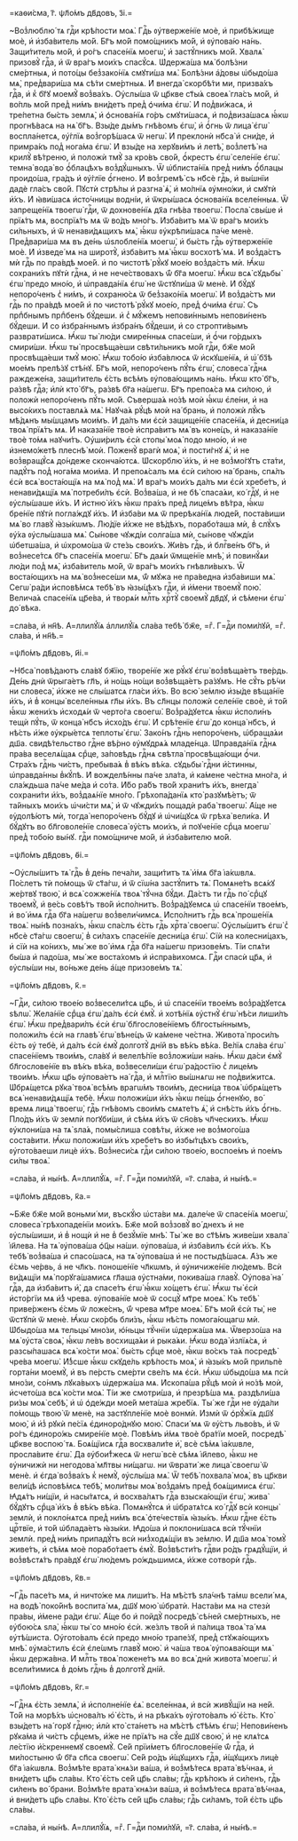 =каѳи́сма, г҃. ѱл҃о́мъ дв҃довъ, з҃і.=

~Воз̾люблю́ тѧ гдⷭ҇и крѣ́пости моѧ̀. Гдⷭ҇ь ᲂу҆тверже́нїе моѐ, и҆ прибѣ́жище моѐ, и҆ и҆зба́витель мо́й. Бг҃ъ мо́й помо́щникъ мо́й, и҆ ᲂу҆пова́ю на́нь. Защи́титель мо́й, и҆ ро́гъ спасе́нїѧ моегѡ̀, и҆ застꙋ́пникъ мо́й. Хвалѧ̀ призовꙋ̀ гдⷭ҇а, и҆ ѿ вра́гъ мои́хъ спасꙋ́сѧ. Ѡ҆держа́ша мѧ̀ болѣ́зни сме́ртныѧ, и҆ пото́цы без̾зако́нїѧ смꙋти́ша мѧ̀. Болѣ́зни а҆́довы ѡ҆быдо́ша мѧ̀, пред̾вари́ша мѧ сѣ́ти сме́ртныѧ. И҆ внегда̀ скорбѣ́ти ми, призва́хъ гдⷭ҇а, и҆ к̾ бг҃ꙋ моемꙋ̀ воз̾ва́хъ. Оу҆слы́ша ѿ цр҃кве ст҃ы́ѧ своеѧ̀ гла́съ мо́й, и҆ во́пль мо́й пред̾ ни́мъ вни́детъ пред̾ ѻ҆чи́ма є҆гѡ̀. И҆ под̾ви́жасѧ, и҆ тре́петна бы́сть землѧ̀, и҆ ѻ҆снова́нїѧ го́ръ смꙋти́шасѧ, и҆ под̾виза́шасѧ ꙗ҆́кѡ прогнѣ́васѧ на нѧ̀ бг҃ъ. Взы́де ды́мъ гнѣ́вомъ є҆гѡ̀, и҆ ѻ҆́гнь ѿ лица̀ є҆гѡ̀ воспла́нетсѧ, ᲂу҆́глїѧ воз̾горѣ́шасѧ ѿ негѡ̀. И҆ преклонѝ нб҃са̀ и҆ сни́де, и҆ примра́къ под̾ нога́ма є҆гѡ̀. И҆ взы́де на херꙋви́мъ и҆ летѣ̀, воз̾летѣ̀ на крилꙋ̀ вѣ́треню, и҆ положѝ тмꙋ̀ за кро́въ сво́й, ѻ҆́крестъ є҆гѡ̀ селе́нїе є҆гѡ̀. темна̀ вода̀ во ѻ҆́блацѣхъ воз̾дꙋ́шныхъ. Ѿ ѡ҆блиста́нїѧ пред̾ ни́мъ ѻ҆́блацы проидо́ша, гра́дъ и҆ ᲂу҆́глїе ѻ҆́гнено. И҆ воз̾гремѣ̀ съ нб҃сѐ гдⷭ҇ь, и҆ вы́шнїи дадѐ гла́съ сво́й. Пꙋстѝ стрѣ́лы и҆ разгна̀ ѧ҆̀, и҆ мо́лнїѧ ᲂу҆мно́жи, и҆ смꙋтѝ и҆́хъ. И҆ ꙗ҆ви́шасѧ и҆сто́чницы водні́и, и҆ ѿкры́шасѧ ѻ҆снова́нїѧ вселе́нныѧ. Ѿ запреще́нїѧ твоегѡ̀ гдⷭ҇и, ѿ дохнове́нїѧ дх҃а гнѣ́ва твоегѡ̀. Посла̀ свы́ше и҆ прїѧ́тъ мѧ, воспрїѧ́тъ мѧ ѿ во́дъ мно́гъ. И҆зба́витъ мѧ̀ ѿ вра́гъ мои́хъ си́льныхъ, и҆ ѿ ненави́дѧщихъ мѧ̀, ꙗ҆́кѡ ᲂу҆крѣпи́шасѧ па́че менѐ. Пред̾вари́ша мѧ въ де́нь ѡ҆ѕлобле́нїѧ моегѡ̀, и҆ бы́сть гдⷭ҇ь ᲂу҆тверже́нїе моѐ. И҆ и҆зведе́ мѧ на широтꙋ̀, и҆зба́витъ мѧ̀ ꙗ҆́кѡ восхотѣ́ мѧ. И҆ воз̾да́стъ мѝ гдⷭ҇ь по пра́вдѣ мое́й. и҆ по чистотѣ̀ рꙋ́кꙋ мое́ю воз̾да́стъ мѝ. Ꙗ҆́кѡ сохрани́хъ пꙋтѝ гдⷭ҇нѧ, и҆ не нече́ствовахъ ѿ́ бг҃а моегѡ̀. Ꙗ҆́кѡ всѧ̀ сꙋдьбы̀ є҆гѡ̀ предо мно́ю, и҆ ѡ҆правда́нїѧ є҆гѡ̀ не ѿстꙋпи́ша ѿ менѐ. И҆ бꙋ́дꙋ непоро́ченъ с̾ ни́мъ, и҆ сохраню́сѧ ѿ без̾зако́нїѧ моегѡ̀. И҆ воз̾да́стъ ми гдⷭ҇ь по пра́вдѣ мое́й и҆ по чистотѣ̀ рꙋ́кꙋ мое́ю, пред̾ ѻ҆чи́ма є҆гѡ̀. Съ прпⷣбнымъ прпⷣбенъ бꙋ́деши. и҆ с̾ мꙋ́жемъ непови́ннымъ непови́ненъ бꙋ́деши. И҆ со и҆збра́ннымъ и҆збра́нъ бꙋ́деши, и҆ со стропти́вымъ разврати́шисѧ. Ꙗ҆́кѡ ты̀ лю́ди смире́нныѧ спасе́ши, и҆ ѻ҆́чи го́рдыхъ смири́ши. Ꙗ҆́кѡ ты̀ просвѣща́еши свѣти́льникъ мо́й гдⷭ҇и, бж҃е мо́й просвѣща́еши тмꙋ̀ мою̀. Ꙗ҆́кѡ тобо́ю и҆зба́влюсѧ ѿ и҆скꙋше́нїѧ, и҆ ѡ҆́ бз҃ѣ мое́мъ прелѣ́зꙋ стѣ́нꙋ. Бг҃ъ мо́й, непоро́ченъ пꙋ́ть є҆гѡ̀, словеса̀ гдⷭ҇нѧ раждеже́на, защи́титель є҆́сть всѣ́мъ ᲂу҆пова́ющимъ на́нь. Ꙗ҆́кѡ кто̀ бг҃ъ, ра́звѣ гдⷭ҇а; и҆лѝ кто̀ бг҃ъ, ра́звѣ бг҃а на́шегѡ. Бг҃ъ препоѧ́са мѧ си́лою, и҆ положѝ непоро́ченъ пꙋ́ть мо́й. Съверша́ѧ но́зѣ моѝ ꙗ҆́кѡ є҆ле́ни, и҆ на высо́кихъ поставлѧ́ѧ мѧ̀. Наꙋча́ѧ рꙋ́цѣ моѝ на́ брань, и҆ положѝ лꙋ́къ мѣ́дѧнъ мы́шцамъ мои́мъ. И҆ да́лъ ми є҆сѝ защище́нїе спасе́нїѧ, и҆ десни́ца твоѧ̀ прїѧ́тъ мѧ. И҆ наказа́нїе твоѐ и҆спра́витъ мѧ̀ въ коне́цъ, и҆ наказа́нїе твоѐ то́мѧ наꙋчи́тъ. Оу҆ши́рилъ є҆сѝ стопы̀ моѧ̀ подо мно́ю, и҆ не и҆знемо́жетѣ плеснѣ̀ моѝ. Поженꙋ̀ врагѝ моѧ̀, и҆ пости́гнꙋ ѧ҆̀, и҆ не воз̾вращꙋ́сѧ до́ндеже сконча́ютсѧ. Ѡ҆скорблю̀ и҆́хъ, и҆ не воз̾мо́гꙋтъ ста́ти, падꙋ́тъ под̾ нога́ма мои́ма. И҆ препоѧ́салъ мѧ є҆сѝ си́лою на́ брань, спѧ́лъ є҆сѝ всѧ̀ воста́ющїѧ на мѧ̀ под̾ мѧ̀. И҆ вра́гъ мои́хъ да́лъ ми є҆сѝ хребе́тъ, и҆ ненави́дѧщїѧ мѧ̀ потреби́лъ є҆сѝ. Воз̾ва́ша, и҆ не бѣ̀ спаса́ѧи, ко́ гдⷭ҇ꙋ, и҆ не ᲂу҆слы́шаше и҆́хъ. И҆ и҆стню̀ и҆́хъ ꙗ҆́кѡ пра́хъ пред̾ лице́мъ вѣ́тра, ꙗ҆́кѡ бре́нїе пꙋтѝ погла́ждꙋ и҆́хъ. И҆ и҆зба́ви мѧ ѿ прерѣка́нїѧ люде́й, поста́виши мѧ̀ во главꙋ̀ ꙗ҆зы́кѡмъ. Лю́дїе и҆́хже не вѣ́дѣхъ, порабо́таша мѝ, в̾ слꙋ́хъ ᲂу҆́ха ᲂу҆слы́шаша мѧ̀. Сы́нове чꙋжді́и солга́ша мѝ, сы́нове чꙋжді́и ѡ҆бетша́ша, и҆ ѡ҆хромо́ша ѿ сте́зь свои́хъ. Жи́въ гдⷭ҇ь, и҆ блгⷭ҇ве́нъ бг҃ъ, и҆ воз̾несе́тсѧ бг҃ъ спасе́нїѧ моегѡ̀. Бг҃ъ даѧ́и ѿмще́нїе мнѣ̀, и҆ повинꙋ́ѧи лю́ди под̾ мѧ̀, и҆зба́витель мо́й, ѿ вра́гъ мои́хъ гнѣвли́выхъ. Ѿ воста́ющихъ на мѧ̀ воз̾несе́ши мѧ, ѿ́ мꙋжа не пра́ведна и҆зба́виши мѧ̀. Сегѡ̀ ра́ди и҆сповѣ́мсѧ тебѣ̀ въ ꙗ҆зы́цѣхъ гдⷭ҇и, и҆ и҆́мени твоемꙋ̀ пою̀. Велича́ѧ спасе́нїѧ цр҃е́ва, и҆ творѧ́и млⷭ҇ть хрⷭ҇тꙋ̀ своемꙋ̀ дв҃дꙋ, и҆ сѣ́мени є҆гѡ̀ до́ вѣка.

=сла́ва, и҆ нн҃ѣ. А҆=ллилꙋ́їѧ а҆ллилꙋ́їѧ сла́ва тебѣ̀ бж҃е, =гⷤ. Г=дⷭ҇и поми́лꙋй, =гⷤ. сла́ва, и҆ нн҃ѣ.=

=ѱл҃о́мъ дв҃довъ, и҃і.=

~Нб҃са̀ повѣ́даютъ сла́вꙋ бж҃їю, творе́нїе же рꙋ́кꙋ є҆гѡ̀ воз̾вѣща́етъ тве́рдь. Де́нь днѝ ѿрыга́етъ гл҃ъ, и҆ но́щь но́щи воз̾вѣща́етъ ра́зꙋмъ. Не сꙋ́ть рѣ́чи ни словеса̀, и҆́хже не слы́шатсѧ гла́си и҆́хъ. Во всю̀ зе́млю и҆зы́де вѣща́нїе и҆́хъ, и҆ в̾ концы̀ вселе́нныѧ гл҃ы и҆́хъ. Въ сл҃нцы положѝ селе́нїе своѐ, и҆ то́й ꙗ҆́кѡ жени́хъ и҆сходѧ́и ѿ черто́га своегѡ̀. Воз̾ра́дꙋетсѧ ꙗ҆́кѡ и҆споли́нъ тещѝ пꙋ́ть, ѿ конца̀ нб҃съ и҆схо́дъ є҆гѡ̀. И҆ срѣ́тенїе є҆гѡ̀ до конца̀ нб҃съ, и҆ нѣ́сть и҆́же ᲂу҆кры́етсѧ теплоты̀ є҆гѡ̀. Зако́нъ гдⷭ҇нь непоро́ченъ, ѡ҆браща́ѧи дш҃а. свидѣ́тельство гдⷭ҇не вѣ́рно ᲂу҆мꙋдрѧ́ѧ младе́нца. Ѡ҆правда́нїѧ гдⷭ҇нѧ пра́ва веселѧ́щаѧ срⷣце, за́повѣдь гдⷭ҇нѧ свѣтла̀ просвѣща́ющи ѻ҆́чи. Стра́хъ гдⷭ҇нь чи́стъ, пребыва́ѧ в̾ вѣ́къ вѣ́ка. сꙋдьбы̀ гдⷭ҇ни и҆́стинны, ѡ҆правда́нны в̾кꙋ́пѣ. И҆ вожделѣ́нны па́че зла́та, и҆ ка́мене че́стна мно́га, и҆ сла́ждьша па́че ме́да и҆ со́та. И҆́бо ра́бъ тво́й храни́тъ и҆́хъ, внегда̀ сохрани́ти и҆́хъ, воз̾даѧ́нїе мно́го. Грѣхопа́данїѧ кто̀ разꙋмѣ́етъ; ѿ та́йныхъ мои́хъ ѡ҆чи́сти мѧ̀, и҆ ѿ чꙋжди́хъ пощадѝ раба̀ твоегѡ̀. А҆́ще не ᲂу҆долѣ́ютъ мѝ, тогда̀ непоро́ченъ бꙋ́дꙋ и҆ ѡ҆чи́щꙋсѧ ѿ грѣха̀ вели́ка. И҆ бꙋ́дꙋтъ во бл҃говоле́нїе словеса̀ ᲂу҆́стъ мои́хъ, и҆ поꙋче́нїе срⷣца моегѡ̀ пред̾ тобо́ю вы́нꙋ. гдⷭ҇и помо́щниче мо́й, и҆ и҆зба́вителю мо́й.

=ѱл҃о́мъ дв҃довъ, ѳ҃і.=

~Оу҆слы́шитъ тѧ̀ гдⷭ҇ь в̾ де́нь печа́ли, защи́титъ тѧ̀ и҆́мѧ бг҃а і҆а́кѡвлѧ. По́слетъ тѝ по́мощь ѿ ст҃а́гѡ, и҆ ѿ сїѡ́на застꙋ́питъ тѧ̀. Помѧне́тъ всѧ́кꙋ же́ртвꙋ твою̀, и҆ всѧ̀ сожже́нїѧ твоѧ̀ тꙋ́чна бꙋ́ди. Да́стъ ти гдⷭ҇ь по́ срⷣцꙋ твоемꙋ̀, и҆ ве́сь совѣ́тъ тво́й и҆спо́лнитъ. Воз̾ра́дꙋемсѧ ѡ҆ спасе́нїи твое́мъ, и҆ во́ и҆мѧ гдⷭ҇а бг҃а на́шегѡ воз̾вели́чимсѧ. И҆спо́лнитъ гдⷭ҇ь всѧ̀ проше́нїѧ твоѧ̀. ны́нѣ позна́хъ, ꙗ҆́кѡ спа́слъ є҆́сть гдⷭ҇ь хрⷭ҇та̀ своегѡ̀. Оу҆слы́шитъ є҆гѡ̀ с̾ нб҃сѐ ст҃а́гѡ своегѡ̀, в̾ си́лахъ спасе́нїе десни́ца є҆гѡ̀. Сїѝ на колесни́цахъ, и҆ сїѝ на ко́нихъ, мы́ же во́ и҆мѧ гдⷭ҇а бг҃а на́шегѡ призове́мъ. Ті́и спѧ́ти бы́ша и҆ падо́ша, мы́ же воста́хомъ и҆ и҆спра́вихомсѧ. Гдⷭ҇и спасѝ цр҃ѧ, и҆ ᲂу҆слы́ши ны, во́ньже де́нь а҆́ще призове́мъ тѧ̀.

=ѱл҃о́мъ дв҃довъ, к҃.=

~Гдⷭ҇и, си́лою твое́ю воз̾весели́тсѧ цр҃ь, и҆ ѡ҆ спасе́нїи твое́мъ воз̾ра́дꙋетсѧ ѕѣлѡ̀. Жела́нїе срⷣца є҆гѡ̀ да́лъ є҆сѝ є҆мꙋ̀. и҆ хотѣ́нїѧ ᲂу҆стнꙋ̀ є҆гѡ̀ нѣ́си лиши́лъ є҆гѡ̀. Ꙗ҆́кѡ пред̾вари́лъ є҆сѝ є҆гѡ̀ бл҃гослове́нїемъ бл҃госты́ннымъ, положи́лъ є҆сѝ на главѣ̀ є҆гѡ̀ вѣне́цъ ѿ ка́мене че́стна. Живота̀ проси́лъ є҆́сть ᲂу҆ тебѐ, и҆ да́лъ є҆сѝ є҆мꙋ̀ долготꙋ̀ дні́й въ вѣ́къ вѣ́ка. Ве́лїѧ сла́ва є҆гѡ̀ спасе́нїемъ твои́мъ, сла́вꙋ и҆ велелѣ́пїе воз̾ложи́ши на́нь. Ꙗ҆́кѡ да́си є҆мꙋ̀ бл҃гослове́нїе въ вѣ́къ вѣ́ка, воз̾весели́ши є҆гѡ̀ ра́достїю с̾ лице́мъ твои́мъ. Ꙗ҆́кѡ цр҃ь ᲂу҆пова́етъ на́ гдⷭ҇а, и҆ млⷭ҇тїю вы́шнѧгѡ не под̾ви́житсѧ. Ѡ҆брѧ́щетсѧ рꙋка̀ твоѧ̀ всѣ́мъ врагѡ́мъ твои́мъ, десни́ца твоѧ̀ ѡ҆брѧ́щетъ всѧ̀ ненави́дѧщїѧ тебѐ. Ꙗ҆́кѡ положи́ши и҆́хъ ꙗ҆́кѡ пе́щь ѻ҆́гненꙋю, во́ времѧ лица̀ твоегѡ̀, гдⷭ҇ь гнѣ́вомъ свои́мъ смѧте́тъ ѧ҆̀, и҆ снѣ́сть и҆́хъ ѻ҆́гнь. Пло́дъ и҆́хъ ѿ землѝ погꙋби́ши, и҆ сѣ́мѧ и҆́хъ ѿ сн҃о́въ чл҃ческихъ. Ꙗ҆́кѡ ᲂу҆клони́ша на тѧ̀ ѕла́ѧ, помы́слиша совѣ́ты, и҆́хже не воз̾мого́ша соста́вити. Ꙗ҆́кѡ положи́ши и҆́хъ хребе́тъ во и҆збы́тцѣхъ свои́хъ, ᲂу҆гото́ваеши лицѐ и҆́хъ. Воз̾неси́сѧ гдⷭ҇и си́лою твое́ю, воспое́мъ и҆ пое́мъ си́лы твоѧ̀.

=сла́ва, и҆ ны́нѣ. А҆=ллилꙋ́їѧ, =гⷤ. Г=дⷭ҇и поми́лꙋй, =г҃. сла́ва, и҆ ны́нѣ.=

=ѱл҃о́мъ дв҃довъ, к҃а.=

~Бж҃е бж҃е мо́й воньми́ ми, въскꙋ́ю ѡ҆ста́ви мѧ. дале́че ѿ спасе́нїѧ моегѡ̀, словеса̀ грѣхопаде́нїи мои́хъ. Бж҃е мо́й воз̾зовꙋ̀ во́ днехъ и҆ не ᲂу҆слы́шиши, и҆ в̾ нощѝ и҆ не в̾ безꙋ́мїе мнѣ̀. Ты́ же во ст҃ѣ́мъ живе́ши хвала̀ і҆и҃лева. На тѧ̀ ᲂу҆пова́ша ѻ҆ц҃ы на́ши. ᲂу҆пова́ша, и҆ и҆зба́вилъ є҆сѝ и҆́хъ. Къ тебѣ̀ воз̾ва́ша и҆ спасо́шасѧ, на тѧ̀ ᲂу҆пова́ша и҆ не постыдѣ́шасѧ. А҆́зъ же є҆́смь че́рвь, а҆ не чл҃къ. поноше́нїе чл҃кѡмъ, и҆ ᲂу҆ничиже́нїе лю́демъ. Всѝ ви́дѧщїи мѧ̀ порꙋга́шамисѧ гл҃аша ᲂу҆стна́ми, покива́ша главꙋ̀. Оу҆пова̀ на́ гдⷭ҇а, да и҆зба́витъ и҆̀, да спасе́тъ є҆гѡ̀ ꙗ҆́кѡ хо́щетъ є҆гѡ̀. Ꙗ҆́кѡ ты̀ є҆сѝ и҆сто́ргїи мѧ и҆́з̾ чрева. ᲂу҆пова́нїе моѐ ѿ сосцꙋ̀ мт҃ре моеѧ̀. Къ тебѣ̀ приве́рженъ є҆́смь ѿ ложе́снъ, ѿ́ чрева мт҃ре моеѧ̀. Бг҃ъ мо́й є҆сѝ ты̀, не ѿстꙋпѝ ѿ менѐ. Ꙗ҆́кѡ ско́рбь бли́зъ, ꙗ҆́кѡ нѣ́сть помога́ющагѡ мѝ. Ѡ҆быдо́ша мѧ тельцы̀ мно́зи, ю҆́ньцы тꙋ́чнїи ѡ҆держа́ша мѧ. Ѿверзо́ша на мѧ̀ ᲂу҆ста̀ своѧ̀, ꙗ҆́кѡ ле́въ восхища́ѧи и҆ рыка́ѧи. Ꙗ҆́кѡ вода̀ и҆злїѧ́сѧ, и҆ разсы́пашасѧ всѧ̀ ко́сти моѧ̀. бы́сть срⷣце моѐ, ꙗ҆́кѡ во́скъ та́ѧ посредѣ̀ чре́ва моегѡ̀. И҆́з̾сше ꙗ҆́кѡ скꙋде́ль крѣ́пость моѧ̀, и҆ ꙗ҆зы́къ мо́й прильпѐ горта́ни моемꙋ̀, и҆ въ пе́рсть сме́рти све́лъ мѧ є҆сѝ. Ꙗ҆́кѡ ѡ҆быдо́ша мѧ псѝ мно́зи, со́нмъ лꙋка́выхъ ѡ҆держа́ша мѧ. И҆скопа́ша рꙋ́цѣ моѝ и҆ но́зѣ моѝ, и҆счето́ша всѧ̀ ко́сти моѧ̀. Ті́и же смотри́ша, и҆ презрѣ́ша мѧ. раздѣли́ша ри́зы моѧ̀ себѣ̀, и҆ ѡ҆ ѻ҆де́жди мое́й мета́ша жре́бїѧ. Ты́ же гдⷭ҇и не ᲂу҆да́ли по́мощь твою̀ ѿ менѐ, на застꙋпле́нїе моѐ вонмѝ. И҆змѝ ѿ ѻ҆рꙋ́жїѧ дш҃ꙋ мою̀, и҆ и҆з̾ рꙋкѝ пе́сїѧ є҆диноро́днꙋю мою̀. Спаси́ мѧ ѿ ᲂу҆́стъ льво́въ, и҆ ѿ ро́гъ є҆диноро́жь смире́нїе моѐ. Повѣ́мъ и҆́мѧ твоѐ бра́тїи мое́й, посредѣ̀ цр҃кве воспою́ тѧ. Боѧ́щїисѧ гдⷭ҇а восхвали́те и҆̀, всѐ сѣ́мѧ і҆а́кѡвле, просла́вите є҆гѡ̀. Да ᲂу҆бои́т̾жесѧ ѿ негѡ̀ всѐ сѣ́мѧ і҆и҃лево, ꙗ҆́кѡ не ᲂу҆ничижѝ ни негодова̀ мл҃твы ни́щагѡ. ни ѿврати́ же лица̀ своегѡ̀ ѿ менѐ. и҆ є҆гда̀ воз̾ва́хъ к̾ немꙋ̀, ᲂу҆слы́ша мѧ̀. Ѿ тебѣ̀ похвала̀ моѧ̀, въ цр҃кви вели́цѣ и҆сповѣ́мсѧ тебѣ̀, моли́твы моѧ̀ воз̾да́мъ пред̾ боѧ́щимисѧ є҆гѡ̀. Ꙗ҆дѧ́тъ ни́щїи, и҆ насы́тѧтсѧ, и҆ восхва́лѧтъ гдⷭ҇а взыска́ющїи є҆гѡ̀, жива̀ бꙋ́дꙋтъ срⷣца̀ и҆́хъ в̾ вѣ́къ вѣ́ка. Помѧнꙋ́тсѧ и҆ ѡ҆братѧ́тсѧ ко́ гдⷭ҇ꙋ всѝ концы̀ землѝ, и҆ покло́нѧтсѧ пред̾ ни́мъ всѧ̀ ѻ҆те́чествїѧ ꙗ҆зы́къ. Ꙗ҆́кѡ гдⷭ҇не є҆́сть црⷭ҇твїе, и҆ то́й ѡ҆блада́етъ ꙗ҆зы́ки. Ꙗ҆до́ша и҆ поклони́шасѧ всѝ тꙋ́чнїи землѝ. пред̾ ни́мъ припадꙋ́тъ всѝ низ̾ходѧ́щїи въ зе́млю. И҆ дш҃а моѧ̀ томꙋ̀ живе́тъ, и҆ сѣ́мѧ моѐ порабо́таетъ є҆мꙋ̀. Воз̾вѣсти́тъ гдⷭ҇ви ро́дъ грѧдꙋ́щїи, и҆ воз̾вѣстѧ́тъ пра́вдꙋ є҆гѡ̀ лю́демъ ро́ждьшимсѧ, и҆́хже сотворѝ гдⷭ҇ь.

=ѱл҃о́мъ дв҃довъ, к҃в.=

~Гдⷭ҇ь пасе́тъ мѧ, и҆ ничто́же мѧ лиши́тъ. На мѣ́стѣ ѕла́чнѣ та́мѡ всели́ мѧ, на водѣ̀ поко́йнѣ воспита́ мѧ, дш҃ꙋ мою̀ ѡ҆братѝ. Наста́ви мѧ на стезѝ пра́вы, и҆́мене ра́ди є҆гѡ̀. А҆́ще бо и҆ пойдꙋ̀ посредѣ̀ сѣ́ней сме́ртныхъ, не ᲂу҆бою́сѧ ѕла̀, ꙗ҆́кѡ ты̀ со мно́ю є҆сѝ. же́злъ тво́й и҆ па́лица твоѧ̀ та́ мѧ ᲂу҆тѣ́шиста. Оу҆гото́валъ є҆сѝ предо мно́ю трапе́зꙋ, пред̾ стꙋжа́ющихъ мнѣ̀. ᲂу҆ма́стилъ є҆сѝ є҆ле́ѡмъ главꙋ̀ мою̀. и҆ ча́ша твоѧ̀ ᲂу҆поѧва́ющи мѧ̀ ꙗ҆́кѡ держа́вна. И҆ млⷭ҇ть твоѧ̀ пожене́тъ мѧ во всѧ̀ днѝ живота̀ моегѡ̀. и҆ всели́тимисѧ в̾ до́мъ гдⷭ҇нь в̾ долготꙋ̀ дні́й.

=ѱл҃о́мъ дв҃довъ, к҃г.=

~Гдⷭ҇нѧ є҆́сть землѧ̀, и҆ и҆сполне́нїе є҆ѧ̀. вселе́ннаѧ, и҆ всѝ живꙋ́щїи на не́й. То́й на морѣ́хъ ѡ҆снова́лъ ю҆̀ є҆́сть, и҆ на рѣка́хъ ᲂу҆гото́валъ ю҆̀ є҆́сть. Кто̀ взы́детъ на́ горꙋ гдⷭ҇ню; и҆лѝ кто̀ ста́нетъ на мѣ́стѣ ст҃ѣ́мъ є҆гѡ̀; Непови́ненъ рꙋка́ма и҆ чи́стъ срⷣцемъ, и҆́же не прїѧ́тъ на сꙋ́е дш҃ꙋ свою̀, и҆ не клѧ́тсѧ ле́стїю и҆́скреннемꙋ своемꙋ̀. Се́й прїи́метъ бл҃гослове́нїе ѿ́ гдⷭ҇а, и҆ ми́лостыню ѿ́ бг҃а сп҃са своегѡ̀. Се́й ро́дъ и҆́щꙋщихъ гдⷭ҇а, и҆́щꙋщихъ лицѐ бг҃а і҆а́кѡвлѧ. Воз̾мѣ́те врата̀ кнѧ́зи ва́ша, и҆ воз̾мѣ́тесѧ врата̀ вѣ́чнаѧ, и҆ вни́детъ цр҃ь сла́вы. Кто̀ є҆́сть се́й цр҃ь сла́вы; гдⷭ҇ь крѣ́покъ и҆ си́ленъ, гдⷭ҇ь си́ленъ во́ брани. Воз̾мѣ́те врата̀ кнѧ́зи ва́ша, и҆ воз̾мѣ́тесѧ врата̀ вѣ́чнаѧ, и҆ вни́детъ цр҃ь сла́вы. Кто̀ є҆́сть се́й цр҃ь сла́вы; гдⷭ҇ь си́ламъ, то́й є҆́сть цр҃ь сла́вы.

=сла́ва, и҆ ны́нѣ. А҆=ллилꙋ́їѧ, =гⷤ. Г=дⷭ҇и поми́лꙋй, =г҃. сла́ва, и҆ ны́нѣ.=

